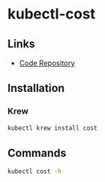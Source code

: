 # kubectl-cost

## Links

- [Code Repository](https://github.com/kubecost/kubectl-cost)

## Installation

### Krew

```sh
kubectl krew install cost
```

## Commands

```sh
kubectl cost -h
```
